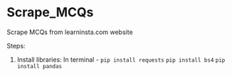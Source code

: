 # Scrape_MCQs
Scrape MCQs from learninsta.com website

Steps:
1. Install libraries:
In terminal - `pip install requests`
 `pip install bs4`
 `pip install pandas`
 